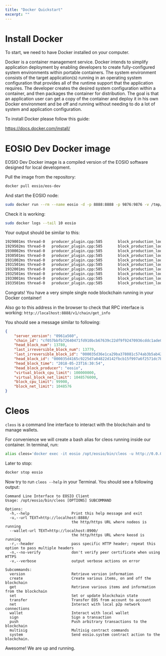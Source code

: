 ```yaml
---
title: "Docker Quickstart"
excerpt: ""
---
```

# Install Docker

To start, we need to have Docker installed on your computer. 

Docker is a container management service. Docker intends to simplify application deployment by enabling developers to create fully-configured system environments within portable containers. The system environment consists of the target application(s) running in an operating system configuration that provides all of the runtime support that the application requires. The developer creates the desired system configuration within a container, and then packages the container for distribution. The goal is that an application user can get a copy of the container and deploy it in his own Docker environment and be off and running without needing to do a lot of system and application configuration.

To install Docker please follow this guide:

https://docs.docker.com/install/

# EOSIO Dev Docker image

EOSIO Dev Docker image is a compiled version of the EOSIO software designed for local development.

Pull the image from the repository:

```bash
docker pull eosio/eos-dev
```

And start the EOSIO node:

```bash
sudo docker run --rm --name eosio -d -p 8888:8888 -p 9876:9876 -v /tmp/work:/work -v /tmp/eosio/data:/mnt/dev/data -v /tmp/eosio/config:/mnt/dev/config eosio/eos-dev  /bin/bash -c "nodeos -e -p eosio --plugin eosio::wallet_api_plugin --plugin eosio::wallet_plugin --plugin eosio::producer_plugin --plugin eosio::history_plugin --plugin eosio::chain_api_plugin --plugin eosio::history_api_plugin --plugin eosio::http_plugin -d /mnt/dev/data --config-dir /mnt/dev/config --http-server-address=0.0.0.0:8888 --access-control-allow-origin=* --http-validate-host=false --contracts-console"
```

Check it is working:

```bash
sudo docker logs --tail 10 eosio
```

Your output should be similar to this:

```bash
1929001ms thread-0   producer_plugin.cpp:585       block_production_loo ] Produced block 0000366974ce4e2a... #13929 @ 2018-05-23T16:32:09.000 signed by eosio [trxs: 0, lib: 13928, confirmed: 0]
1929502ms thread-0   producer_plugin.cpp:585       block_production_loo ] Produced block 0000366aea085023... #13930 @ 2018-05-23T16:32:09.500 signed by eosio [trxs: 0, lib: 13929, confirmed: 0]
1930002ms thread-0   producer_plugin.cpp:585       block_production_loo ] Produced block 0000366b7f074fdd... #13931 @ 2018-05-23T16:32:10.000 signed by eosio [trxs: 0, lib: 13930, confirmed: 0]
1930501ms thread-0   producer_plugin.cpp:585       block_production_loo ] Produced block 0000366cd8222adb... #13932 @ 2018-05-23T16:32:10.500 signed by eosio [trxs: 0, lib: 13931, confirmed: 0]
1931002ms thread-0   producer_plugin.cpp:585       block_production_loo ] Produced block 0000366d5c1ec38d... #13933 @ 2018-05-23T16:32:11.000 signed by eosio [trxs: 0, lib: 13932, confirmed: 0]
1931501ms thread-0   producer_plugin.cpp:585       block_production_loo ] Produced block 0000366e45c1f235... #13934 @ 2018-05-23T16:32:11.500 signed by eosio [trxs: 0, lib: 13933, confirmed: 0]
1932001ms thread-0   producer_plugin.cpp:585       block_production_loo ] Produced block 0000366f98adb324... #13935 @ 2018-05-23T16:32:12.000 signed by eosio [trxs: 0, lib: 13934, confirmed: 0]
1932501ms thread-0   producer_plugin.cpp:585       block_production_loo ] Produced block 00003670a0f01daa... #13936 @ 2018-05-23T16:32:12.500 signed by eosio [trxs: 0, lib: 13935, confirmed: 0]
1933001ms thread-0   producer_plugin.cpp:585       block_production_loo ] Produced block 00003671e8b36e1e... #13937 @ 2018-05-23T16:32:13.000 signed by eosio [trxs: 0, lib: 13936, confirmed: 0]
1933501ms thread-0   producer_plugin.cpp:585       block_production_loo ] Produced block 0000367257fe1623... #13938 @ 2018-05-23T16:32:13.500 signed by eosio [trxs: 0, lib: 13937, confirmed: 0]
```

Congrats! You have a very simple single node blockchain running in your Docker container!

Also go to this address in the browser to check that RPC interface is working: `http://localhost:8888/v1/chain/get_info`

You should see a message similar to following:

```json
{
    "server_version": "0961a560",
    "chain_id": "cf057bbfb72640471fd910bcb67639c22df9f92470936cddc1ade0e2f2e7dc4f",
    "head_block_num": 13780,
    "last_irreversible_block_num": 13779,
    "last_irreversible_block_id": "000035d36e1ca29ba378081c574ab3b5ab4214ba29754dd42b512690a9f03e80",
    "head_block_id": "000035d4165c9225d7a04822d142fbcb15f997a6f2571dc7bae8437dea782205",
    "head_block_time": "2018-05-23T16:30:54",
    "head_block_producer": "eosio",
    "virtual_block_cpu_limit": 100000000,
    "virtual_block_net_limit": 1048576000,
    "block_cpu_limit": 99900,
    "block_net_limit": 1048576
}

```

# Cleos

`cleos` is a command line interface to interact with the blockchain and to manage wallets.

For convenience we will create a bash alias for cleos running inside our container. In terminal, run:

```bash
alias cleos='docker exec -it eosio /opt/eosio/bin/cleos -u http://0.0.0.0:8888'
```

Later to stop:
```bash
docker stop eosio
```

Now try to run `cleos --help` in your Terminal. You should see a following output:

```
Command Line Interface to EOSIO Client
Usage: /opt/eosio/bin/cleos [OPTIONS] SUBCOMMAND

Options:
  -h,--help                   Print this help message and exit
  -u,--url TEXT=http://localhost:8888/
                              the http/https URL where nodeos is running
  --wallet-url TEXT=http://localhost:8900/
                              the http/https URL where keosd is running
  -r,--header                 pass specific HTTP header; repeat this option to pass multiple headers
  -n,--no-verify              don't verify peer certificate when using HTTPS
  -v,--verbose                output verbose actions on error

Subcommands:
  version                     Retrieve version information
  create                      Create various items, on and off the blockchain
  get                         Retrieve various items and information from the blockchain
  set                         Set or update blockchain state
  transfer                    Transfer EOS from account to account
  net                         Interact with local p2p network connections
  wallet                      Interact with local wallet
  sign                        Sign a transaction
  push                        Push arbitrary transactions to the blockchain
  multisig                    Multisig contract commands
  system                      Send eosio.system contract action to the blockchain.
```

Awesome! We are up and running.